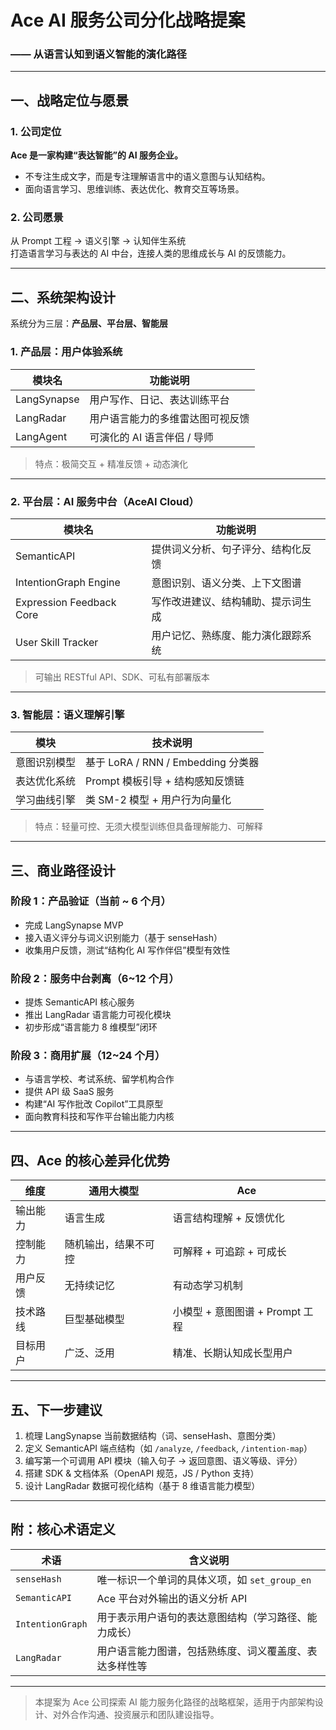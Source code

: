 # Ace AI 服务公司分化战略提案
### —— 从语言认知到语义智能的演化路径

---

## 一、战略定位与愿景

### 1. 公司定位

**Ace 是一家构建“表达智能”的 AI 服务企业。**

- 不专注生成文字，而是专注理解语言中的语义意图与认知结构。
- 面向语言学习、思维训练、表达优化、教育交互等场景。

### 2. 公司愿景

从 Prompt 工程 → 语义引擎 → 认知伴生系统  
打造语言学习与表达的 AI 中台，连接人类的思维成长与 AI 的反馈能力。

---

## 二、系统架构设计

系统分为三层：**产品层、平台层、智能层**

### 1. 产品层：用户体验系统

| 模块名         | 功能说明                             |
|----------------|--------------------------------------|
| LangSynapse    | 用户写作、日记、表达训练平台          |
| LangRadar      | 用户语言能力的多维雷达图可视反馈       |
| LangAgent      | 可演化的 AI 语言伴侣 / 导师             |

> 特点：极简交互 + 精准反馈 + 动态演化

---

### 2. 平台层：AI 服务中台（AceAI Cloud）

| 模块名                  | 功能说明                            |
|-------------------------|-------------------------------------|
| SemanticAPI             | 提供词义分析、句子评分、结构化反馈  |
| IntentionGraph Engine   | 意图识别、语义分类、上下文图谱      |
| Expression Feedback Core| 写作改进建议、结构辅助、提示词生成  |
| User Skill Tracker      | 用户记忆、熟练度、能力演化跟踪系统  |

> 可输出 RESTful API、SDK、可私有部署版本

---

### 3. 智能层：语义理解引擎

| 模块           | 技术说明                                    |
|----------------|---------------------------------------------|
| 意图识别模型    | 基于 LoRA / RNN / Embedding 分类器            |
| 表达优化系统    | Prompt 模板引导 + 结构感知反馈链             |
| 学习曲线引擎    | 类 SM-2 模型 + 用户行为向量化                |

> 特点：轻量可控、无须大模型训练但具备理解能力、可解释

---

## 三、商业路径设计

### 阶段 1：产品验证（当前 ~ 6 个月）

- 完成 LangSynapse MVP
- 接入语义评分与词义识别能力（基于 senseHash）
- 收集用户反馈，测试“结构化 AI 写作伴侣”模型有效性

### 阶段 2：服务中台剥离（6~12 个月）

- 提炼 SemanticAPI 核心服务
- 推出 LangRadar 语言能力可视化模块
- 初步形成“语言能力 8 维模型”闭环

### 阶段 3：商用扩展（12~24 个月）

- 与语言学校、考试系统、留学机构合作
- 提供 API 级 SaaS 服务
- 构建“AI 写作批改 Copilot”工具原型
- 面向教育科技和写作平台输出能力内核

---

## 四、Ace 的核心差异化优势

| 维度       | 通用大模型            | Ace                      |
|------------|------------------------|---------------------------|
| 输出能力   | 语言生成               | 语言结构理解 + 反馈优化    |
| 控制能力   | 随机输出，结果不可控   | 可解释 + 可追踪 + 可成长  |
| 用户反馈   | 无持续记忆             | 有动态学习机制             |
| 技术路线   | 巨型基础模型           | 小模型 + 意图图谱 + Prompt 工程 |
| 目标用户   | 广泛、泛用             | 精准、长期认知成长型用户     |

---

## 五、下一步建议

1. 梳理 LangSynapse 当前数据结构（词、senseHash、意图分类）
2. 定义 SemanticAPI 端点结构（如 `/analyze`, `/feedback`, `/intention-map`）
3. 编写第一个可调用 API 模块（输入句子 → 返回意图、语义等级、评分）
4. 搭建 SDK & 文档体系（OpenAPI 规范，JS / Python 支持）
5. 设计 LangRadar 数据可视化结构（基于 8 维语言能力模型）

---

## 附：核心术语定义

| 术语          | 含义说明                                                |
|---------------|---------------------------------------------------------|
| `senseHash`   | 唯一标识一个单词的具体义项，如 `set_group_en`            |
| `SemanticAPI` | Ace 平台对外输出的语义分析 API                          |
| `IntentionGraph` | 用于表示用户语句的表达意图结构（学习路径、能力成长） |
| `LangRadar`   | 用户语言能力图谱，包括熟练度、词义覆盖度、表达多样性等 |

---

> 本提案为 Ace 公司探索 AI 能力服务化路径的战略框架，适用于内部架构设计、对外合作沟通、投资展示和团队建设指导。